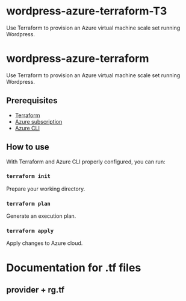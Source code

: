 # wordpress-azure-terraform-T3
Use Terraform to provision an Azure virtual machine scale set running Wordpress.



# wordpress-azure-terraform

Use Terraform to provision an Azure virtual machine scale set running Wordpress.

## Prerequisites

* [Terraform](https://www.terraform.io)
* [Azure subscription](https://azure.microsoft.com/en-us/free)
* [Azure CLI](https://docs.microsoft.com/en-us/cli/azure/install-azure-cli)

## How to use

With Terraform and Azure CLI properly configured, you can run:

### `terraform init`

Prepare your working directory.

### `terraform plan`

Generate an execution plan.

### `terraform apply`

Apply changes to Azure cloud.



# Documentation for .tf files

## provider + rg.tf
